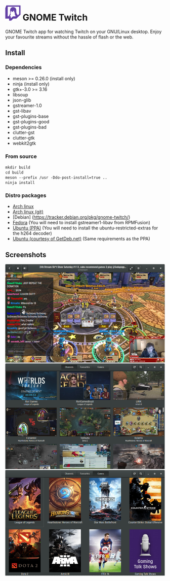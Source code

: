# ![](/data/icons/hicolor/48x48/apps/gnome-twitch.png) GNOME Twitch
GNOME Twitch app for watching Twitch on your GNU/Linux desktop. Enjoy your favourite streams without
the hassle of flash or the web.

## Install
### Dependencies
* meson >= 0.26.0 (install only)
* ninja (install only)
* gtk+-3.0 >= 3.16
* libsoup
* json-glib
* gstreamer-1.0
* gst-libav
* gst-plugins-base
* gst-plugins-good
* gst-plugins-bad
* clutter-gst
* clutter-gtk
* webkit2gtk

### From source
```
mkdir build
cd build
meson --prefix /usr -Ddo-post-install=true ..
ninja install
```

### Distro packages
* [Arch linux](https://aur.archlinux.org/packages/gnome-twitch/)
* [Arch linux (git)](https://aur.archlinux.org/packages/gnome-twitch-git/)
* [Debian] (https://tracker.debian.org/pkg/gnome-twitch/)
* [Fedora](https://copr.fedoraproject.org/coprs/ippytraxx/gnome-twitch/) (You will need to install gstreamer1-libav from RPMFusion)
* [Ubuntu (PPA)](https://launchpad.net/~ippytraxx/+archive/ubuntu/gnome-twitch/) (You will need to install the ubuntu-restricted-extras for the h264 decoder)
* [Ubuntu (courtesy of GetDeb.net)](http://www.getdeb.net/app/GNOME%20Twitch) (Same requirements as the PPA)

## Screenshots
![](/data/screenshots/scrot_player.png?raw=true)
![](/data/screenshots/scrot_streams.png?raw=true)
![](/data/screenshots/scrot_games.png?raw=true)
